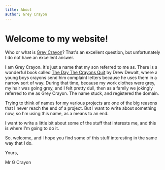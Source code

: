```yaml
---
title: About
author: Grey Crayon
---
```


# Welcome to my website!

Who or what is [Grey Crayon](https://greycrayon.com)? That's an excellent question, but unfortunately I do not have an excellent answer.

I am Grey Crayon. It's just a name that my son referred to me as. There is a wonderful book called [The Day The Crayons Quit](https://www.penguinrandomhouse.com/books/307942/the-day-the-crayons-quit-by-drew-daywalt-illustrated-by-oliver-jeffers/9780399255373/) by Drew Dewalt, where a young boys crayons send him complaint letters because he uses them in a narrow sort of way. During that time, because my work clothes were grey, my hair was going grey, and I felt pretty dull, then as a family we jokingly referred to me as Grey Crayon. The name stuck, and registered the domain.

Trying to think of names for my various projects are one of the big reasons that I never reach the end of a project. But I want to write about something now, so I'm using this name, as a means to an end.

I want to write a little bit about some of the stuff that interests me, and this is where I'm going to do it.

So, welcome, and I hope you find some of this stuff interesting in the same way that I do.

Yours,

Mr G Crayon
